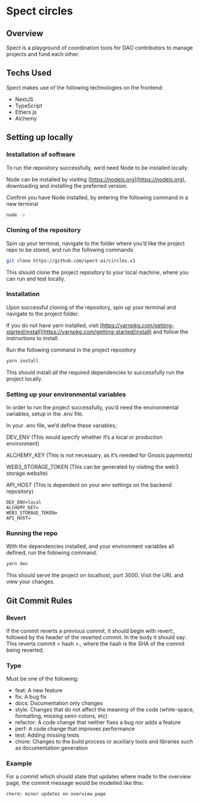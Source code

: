 # Spect circles

## Overview

Spect is a playground of coordination tools for DAO contributors to manage projects and fund each other.

## Techs Used

Spect makes use of the following technologies on the frontend:

- NextJS
- TypeScript
- Ethers js
- Alchemy

## Setting up locally

### Installation of software

To run the repository successfully, we’d need Node to be installed locally.

Node can be installed by visiting [https://nodejs.org](https://nodejs.org), downloading and installing the preferred version.

Confirm you have Node installed, by entering the following command in a new terminal

```bash
node -v
```

### Cloning of the repository

Spin up your terminal, navigate to the folder where you’d like the project repo to be stored, and run the following commands

```bash
git clone https://github.com/spect-ai/circles.v1
```

This should clone the project repository to your local machine, where you can run and test locally.

### Installation

Upon successful cloning of the repository, spin up your terminal and navigate to the project folder.

If you do not have yarn installed, visit [https://yarnpkg.com/getting-started/install](https://yarnpkg.com/getting-started/install) and follow the instructions to install.

 Run the following command in the project repository

```bash
yarn install
```

This should install all the required dependencies to successfully run the project locally.

### Setting up your environmental variables

In order to run the project successfully, you’d need the environmental variables, setup in the .env file.

In your .env file, we’d define these variables;

DEV_ENV (This would specify whether it’s a local or production environment)

ALCHEMY_KEY (This is not necessary, as it’s needed for Gnosis payments)

WEB3_STORAGE_TOKEN (This can be generated by visiting the web3 storage website)

API_HOST (This is dependent on your env settings on the backend repository)

```env
DEV_ENV=local
ALCHEMY_KEY=
WEB3_STORAGE_TOKEN=
API_HOST=
```

### Running the repo

With the dependencies installed, and your environment variables all defined, run the following command.

```bash
yarn dev
```

This should serve the project on localhost, port 3000. Visit the URL and view your changes.

## Git Commit Rules

### Revert

If the commit reverts a previous commit, it should begin with revert:, followed by the header of the reverted commit. In the body it should say: This reverts commit < hash >., where the hash is the SHA of the commit being reverted.

### Type

Must be one of the following:

- feat: A new feature
- fix: A bug fix
- docs: Documentation only changes
- style: Changes that do not affect the meaning of the code (white-space, formatting, missing semi-colons, etc)
- refactor: A code change that neither fixes a bug nor adds a feature
- perf: A code change that improves performance
- test: Adding missing tests
- chore: Changes to the build process or auxiliary tools and libraries such as documentation generation

### Example

For a commit which should state that updates where made to the overview page, the commit message would be modelled like this:

```bash
chore: minor updates on overview page
```
